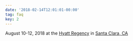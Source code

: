 ```yaml
---
date: '2018-02-14T12:01:01-00:00'
tag: faq
key: 2
---
```

August 10-12, 2018 at the [Hyatt Regency](https://www.hyatt.com/en-US/hotel/california/hyatt-regency-santa-clara/clara) in [Santa Clara, CA](https://www.google.com/maps/place/Hyatt+Regency+Santa+Clara/@37.4051207,-121.9764588,15z/data=!4m7!3m6!1s0x0:0x41143de25661b172!5m1!1s2018-07-01!8m2!3d37.4051207!4d-121.9764588)
